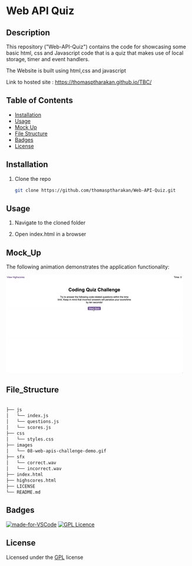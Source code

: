 # Web API Quiz

## Description

This repository ("Web-API-Quiz") contains the code for showcasing some basic html, css and Javascript code that is a quiz that makes use of local storage, timer and event handlers.

The Website is built using html,css and javascript

Link to hosted site : https://thomasptharakan.github.io/TBC/



## Table of Contents

- [Installation](#installation)
- [Usage](#usage)
- [Mock Up](#mock_up)
- [File Structure](#file_structure)
- [Badges](#badges)
- [License](#license)

## Installation

1. Clone the repo
   ```sh
   git clone https://github.com/thomasptharakan/Web-API-Quiz.git
   
   ```


## Usage

1. Navigate to the cloned folder

2. Open index.html in a browser

## Mock_Up
The following animation demonstrates the application functionality:

![Animation of code quiz. Presses button to start quiz. Clicks the button for the answer to each question, displays if answer was correct or incorrect. Quiz finishes and displays high scores. User adds their intials, then clears their intials and starts over.](/images/08-web-apis-challenge-demo.gif)



## File_Structure
```

├── js
│   └── index.js
│   └── questions.js
│   └── scores.js
├── css
│   └── styles.css
├── images
│   └── 08-web-apis-challenge-demo.gif
├── sfx
│   └── correct.wav
│   └── incorrect.wav
├── index.html
├── highscores.html
├── LICENSE
└── README.md
```

## Badges

[![made-for-VSCode](https://img.shields.io/badge/Made%20for-VSCode-1f425f.svg)](https://code.visualstudio.com/)
[![GPL Licence](https://badges.frapsoft.com/os/gpl/gpl.svg?v=103)](https://opensource.org/licenses/GPL-3.0/)  


## License

Licensed under the [GPL](LICENSE.txt) license




